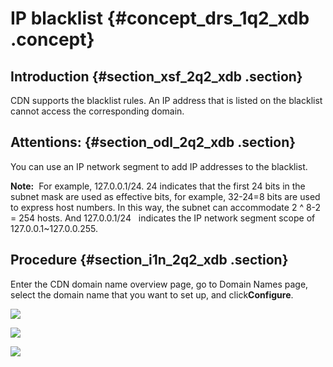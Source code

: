 # IP blacklist {#concept_drs_1q2_xdb .concept}

## Introduction {#section_xsf_2q2_xdb .section}

CDN supports the blacklist rules. An IP address that is listed on the blacklist cannot access the corresponding domain.

## Attentions: {#section_odl_2q2_xdb .section}

You can use an IP network segment to add IP addresses to the blacklist.

**Note:**  For example, 127.0.0.1/24. 24 indicates that the first 24 bits in the subnet mask are used as effective bits, for example, 32-24=8 bits are used to express host numbers. In this way, the subnet can accommodate 2 ^ 8-2 = 254 hosts. And 127.0.0.1/24   indicates the IP network segment scope of 127.0.0.1~127.0.0.255.

## Procedure {#section_i1n_2q2_xdb .section}

Enter the CDN domain name overview page, go to Domain Names page, select the domain name that you want to set up, and click**Configure**.

![](http://static-aliyun-doc.oss-cn-hangzhou.aliyuncs.com/assets/img/5153/3469_en-US.png)

![](http://static-aliyun-doc.oss-cn-hangzhou.aliyuncs.com/assets/img/5153/3470_en-US.png)

![](http://static-aliyun-doc.oss-cn-hangzhou.aliyuncs.com/assets/img/5153/3471_en-US.png)

